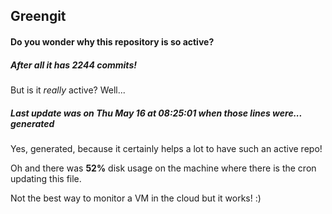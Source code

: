 ## Greengit

#### Do you wonder why this repository is so active?

##### After all it has 2244 commits!

But is it *really* active? Well...

##### Last update was on Thu May 16 at 08:25:01 when those lines were... generated

Yes, generated, because it certainly helps a lot to have such an active repo!

Oh and there was **52%** disk usage on the machine
where there is the cron updating this file.

Not the best way to monitor a VM in the cloud but it works! :)
